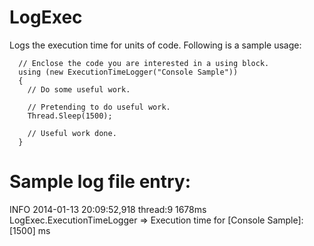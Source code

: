 LogExec
=======

Logs the execution time for units of code. Following is a sample usage:

      // Enclose the code you are interested in a using block.
      using (new ExecutionTimeLogger("Console Sample"))
      {
        // Do some useful work.

        // Pretending to do useful work.
        Thread.Sleep(1500);

        // Useful work done.
      }

Sample log file entry:
=======================
INFO  2014-01-13 20:09:52,918   thread:9  1678ms LogExec.ExecutionTimeLogger => Execution time for [Console Sample]: [1500] ms

